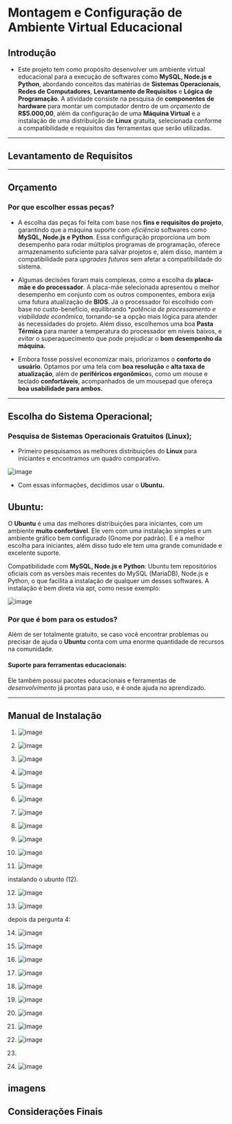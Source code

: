
# Montagem e Configuração de Ambiente Virtual Educacional
## Introdução
- Este projeto tem como propósito desenvolver um ambiente virtual educacional para a execução de softwares como **MySQL, Node.js e Python**, abordando conceitos das matérias de **Sistemas Operacionais**, **Redes de Computadores**, **Levantamento de Requisitos** e **Lógica de Programação**. A atividade consiste na pesquisa de **componentes de hardware** para montar um computador dentro de um *orçamento* de **R$5.000,00**, além da configuração de uma **Máquina Virtual** e a instalação de uma distribuição de **Linux** gratuita, selecionada conforme a compatibilidade e requisitos das ferramentas que serão utilizadas.
---

## Levantamento de Requisitos
---
## Orçamento 
### Por que escolher essas peças?
- A escolha das peças foi feita com base nos **fins e requisitos do projeto**, garantindo que a máquina suporte com *eficiência* softwares como **MySQL, Node.js e Python**. Essa configuração proporciona um bom desempenho para rodar múltiplos programas de programação, oferece armazenamento suficiente para salvar projetos e, além disso, mantém a compatibilidade para *upgrades futuros* sem afetar a compatibilidade do sistema.

- Algumas decisões foram mais complexas, como a escolha da **placa-mãe e do processador**. A placa-mãe selecionada apresentou o melhor desempenho em conjunto com os outros componentes, embora exija uma futura atualização de **BIOS**. Já o processador foi escolhido com base no custo-benefício, equilibrando **potência de processamento e viabilidade econômica*, tornando-se a opção mais lógica para atender às necessidades do projeto. Além disso, escolhemos uma boa **Pasta Térmica** para manter a temperatura do processador em níveis baixos, e *evitar* o superaquecimento que pode prejudicar o **bom desempenho da máquina.**

- Embora fosse possível economizar mais, priorizamos o **conforto do usuário**. Optamos por uma tela com **boa resolução** e **alta taxa de atualização**, além de **periféricos ergonômico**s, como um mouse e teclado **confortáveis**, acompanhados de um mousepad que ofereça **boa usabilidade para ambos.**

  
---

## Escolha do Sistema Operacional;

### Pesquisa de Sistemas Operacionais Gratuitos (Linux);

- Primeiro pesquisamos as melhores distribuições do **Linux** para iniciantes e encontramos um quadro comparativo.

![image](https://github.com/user-attachments/assets/25780d8f-6bfc-431d-81a3-7eb85892f1e4)
- Com essas informações, decidimos usar o **Ubuntu.**

## Ubuntu:

O **Ubuntu** é uma das melhores distribuições para iniciantes, com um ambiente **muito confortável**. Ele vem com uma instalação simples e um ambiente gráfico bem configurado (Gnome por padrão). E é a melhor escolha para iniciantes, além disso tudo ele tem uma grande comunidade e excelente suporte.

Compatibilidade com **MySQL, Node.js e Python**: Ubuntu tem repositórios oficiais com as versões mais recentes do MySQL (MariaDB), Node.js e Python, o que facilita a instalação de qualquer um desses softwares. A instalação é bem direta via apt, como nesse exemplo: 

![image](https://github.com/user-attachments/assets/b7f618cb-8190-4267-ad15-0459db98d453)

### Por que é bom para os estudos?

Além de ser totalmente gratuito, se caso você encontrar problemas ou precisar de ajuda o **Ubuntu** conta com uma enorme quantidade de recursos na comunidade.
#### Suporte para ferramentas educacionais:
Ele também possui pacotes educacionais e ferramentas de *desenvolvimento* já prontas para uso, e é onde ajuda no aprendizado.

---
## Manual de Instalação
1. ![image](https://github.com/user-attachments/assets/f2d7161e-67e2-4f7c-890a-5878890309ad)

2. ![image](https://github.com/user-attachments/assets/18c4bdf2-6192-4bff-873f-f5973345be1d)

3. ![image](https://github.com/user-attachments/assets/43807b22-f44b-4131-a39a-797b6fb07f74)

4. ![image](https://github.com/user-attachments/assets/c38d989c-f7d3-4dae-9ca0-2e11a0a0b03f)

5. ![image](https://github.com/user-attachments/assets/ec055d80-d5aa-401d-b283-11906ce415dd)

6. ![image](https://github.com/user-attachments/assets/0929d778-56b3-4ebe-bd00-4a81495ae90f)

7. ![image](https://github.com/user-attachments/assets/6668765e-812d-41fa-a9dc-3df78dad4bdb)

8. ![image](https://github.com/user-attachments/assets/fae834e5-305a-47c9-a345-ad78d25cc6ca)

9. ![image](https://github.com/user-attachments/assets/fd694086-fa78-4c7f-b9c6-f0e9330fff19)

10. ![image](https://github.com/user-attachments/assets/e84ed3a5-ab80-4846-b955-01bfea357cb8)

11. ![image](https://github.com/user-attachments/assets/8cd58651-c2ca-4d80-a5b4-e3b8a1e782f0)

instalando o ubunto (12).

12. ![image](https://github.com/user-attachments/assets/e60cc171-9c85-4bcf-b546-3495fb423bdb)

13. ![image](https://github.com/user-attachments/assets/559ebb9e-4373-4683-94ad-bbc7fdaedf53)

depois da pergunta 4:

14. ![image](https://github.com/user-attachments/assets/afc9cb7e-b39d-4981-8734-7b9f80b7d4d2)

15. ![image](https://github.com/user-attachments/assets/6ebe65fe-1c8e-4855-9ea1-cf5be3520698)

16. ![image](https://github.com/user-attachments/assets/4e515954-854f-4cde-842c-3bf0293480c5)

17. ![image](https://github.com/user-attachments/assets/8cb2d412-8c69-4aae-bcd4-df25342fa2c5)

18. ![image](https://github.com/user-attachments/assets/34d21f1e-46ce-4027-b7f7-9c6bb976b1fb)

19. ![image](https://github.com/user-attachments/assets/e62e200b-76ba-4cd2-88a6-6efc9bfba58e)

20. ![image](https://github.com/user-attachments/assets/c640fd57-d4e4-48a3-8631-dcfb862847e9)

21. ![image](https://github.com/user-attachments/assets/d41fa6fd-67d2-484b-a091-e6d95532e732)

22. ![image](https://github.com/user-attachments/assets/c5111c99-d123-4b91-82fe-dcecc1d53468)
23. 
24. ![image](https://github.com/user-attachments/assets/06ff87a2-4536-457b-b57f-b4bfd474b191)

imagens
---
## Considerações Finais












